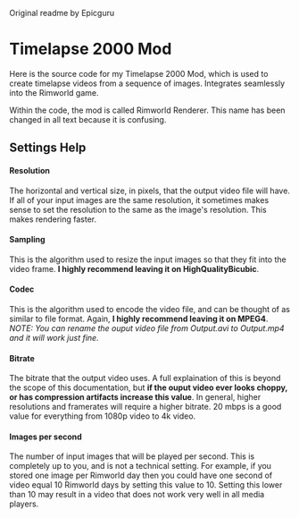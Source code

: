 Original readme by Epicguru

# Timelapse 2000 Mod
Here is the source code for my Timelapse 2000 Mod, which is used to create timelapse videos from a sequence of images.
Integrates seamlessly into the Rimworld game.

Within the code, the mod is called Rimworld Renderer. This name has been changed in all text because it is confusing.

## Settings Help
#### Resolution
The horizontal and vertical size, in pixels, that the output video file will have. If all of your input images are the same resolution, it sometimes makes sense to set the resolution to the same as the image's resolution. This makes rendering faster.
#### Sampling
This is the algorithm used to resize the input images so that they fit into the video frame. **I highly recommend leaving it on HighQualityBicubic**.
#### Codec
This is the algorithm used to encode the video file, and can be thought of as similar to file format. Again, **I highly recommend leaving it on MPEG4**.
*NOTE: You can rename the ouput video file from Output.avi to Output.mp4 and it will work just fine.*
#### Bitrate
The bitrate that the output video uses. A full explaination of this is beyond the scope of this documentation, but **if the ouput video ever looks choppy, or has compression artifacts increase this value**. In general, higher resolutions and framerates will require a higher bitrate. 20 mbps is a good value for everything from 1080p video to 4k video.
#### Images per second
The number of input images that will be played per second. This is completely up to you, and is not a technical setting. For example, if you stored one image per Rimworld day then you could have one second of video equal 10 Rimworld days by setting this value to 10. Setting this lower than 10 may result in a video that does not work very well in all media players.
